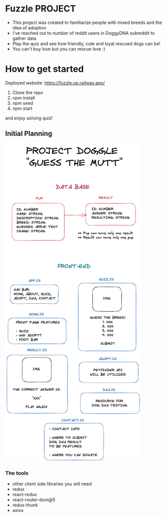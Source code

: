 # Fuzzle PROJECT 

- This project was created to familiarize people with mixed breeds and the idea of adoption
- I've reached out to number of reddit users in DoggyDNA subreddit to gather data
- Play the quiz and see how friendly, cute and loyal rescued dogs can be!
- You can't buy love but you can rescue love :)

# How to get started

Deployed website: https://fuzzle.up.railway.app/

1. Clone the repo
2. npm install
3. npm seed
4. npm start

and enjoy solving quiz!

## Initial Planning

<img src="./public/doggle.png">


### The tools

- other client side libraries you will need
- redux
- react-redux
- react-router-dom@5
- redux-thunk
- axios


